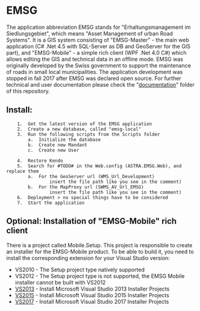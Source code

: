 # EMSG 

The application abbreviation EMSG stands for "Erhaltungsmanagement im Siedlungsgebiet", which means "Asset Management of urban Road Systems". It is a GIS system consisting of "EMSG-Master" - the main web application (C# .Net 4.5 with SQL-Server as DB and GeoServer for the GIS part), and "EMSG-Mobile" - a simple rich client (WPF .Net 4.0 C#) which allows editing the GIS and technical data in an offline mode. EMSG was originally developed by the Swiss government to support the maintenance of roads in small local municipalities. The application development was stopped in fall 2017 after EMSG was declared open source. For further technical and user documentation please check the "[documentation](/documentation)" folder of this repository.
 
## Install:
```
	1.	Get the latest version of the EMSG application
	2.	Create a new database, called "emsg-local"
	3.	Run the following scripts from the Scripts folder
		a.	Initialize the database
		b.	Create new Mandant
		c.	Create new User

	4.	Restore Kendo
	5.	Search for #TODO# in the Web.config (ASTRA.EMSG.Web), and replace them
		a.	For the GeoServer url (WMS_Url_Development) 
				insert the file path like you see in the comment)
		b.	For the MapProxy url (SWMS_AV_Url_EMSG) 
				insert the file path like you see in the comment)
	6.	Deployment > no special things have to be considered
	7.	Start the application
```

## Optional: Installation of "EMSG-Mobile" rich client

There is a project called Mobile.Setup. This project is responsible to create an installer for the EMSG-Mobile product.
To be able to build it, you need to install the corresponding extension for your Visual Studio version:
* VS2010 - The Setup project type natively supported 
* VS2012 - The Setup project type is not supported, the EMSG Mobile installer cannot be built with VS2012
* [VS2013](https://visualstudiogallery.msdn.microsoft.com/9abe329c-9bba-44a1-be59-0fbf6151054d?SRC=VSIDE) - Install Microsoft Visual Studio 2013 Installer Projects
* [VS2015](https://visualstudiogallery.msdn.microsoft.com/f1cc3f3e-c300-40a7-8797-c509fb8933b9) - Install Microsoft Visual Studio 2015 Installer Projects 
* [VS2017](https://marketplace.visualstudio.com/items?itemName=VisualStudioProductTeam.MicrosoftVisualStudio2017InstallerProjects) - Install Microsoft Visual Studio 2017 Installer Projects 

